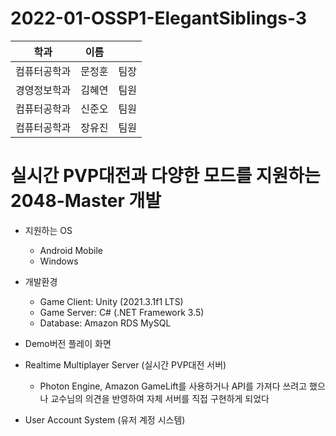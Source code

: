 # 2022-01-OSSP1-ElegantSiblings-3

|학과|이름||
|------|---|---|
|컴퓨터공학과|문정훈|팀장|
|경영정보학과|김혜연|팀원|
|컴퓨터공학과|신준오|팀원|
|컴퓨터공학과|장유진|팀원|


# 실시간 PVP대전과 다양한 모드를 지원하는 2048-Master 개발

* 지원하는 OS
  * Android Mobile
  * Windows  

* 개발환경
  * Game Client: Unity (2021.3.1f1 LTS)
  * Game Server: C# (.NET Framework 3.5)
  * Database: Amazon RDS MySQL  

* Demo버전 플레이 화면

* Realtime Multiplayer Server (실시간 PVP대전 서버)
  * Photon Engine, Amazon GameLift를 사용하거나 API를 가져다 쓰려고 했으나 교수님의 의견을 반영하여 자체 서버를 직접 구현하게 되었다

* User Account System (유저 계정 시스템)
